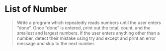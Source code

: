 # List of Number


> Write a program which repeatedly reads numbers until the user enters “done”.
> Once “done” is entered, print out the total, count, and the smallest and largest numbers. 
> If the user enters anything other than a number, detect their mistake using
> try and except and print an error message and skip to the next number.
